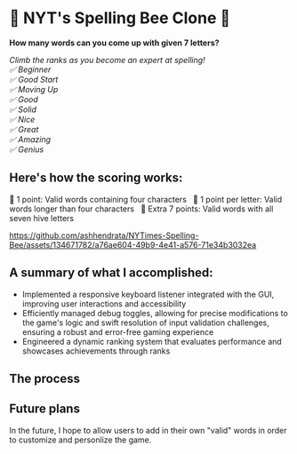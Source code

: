 # 🍯 NYT's Spelling Bee Clone 🐝

**How many words can you come up with given 7 letters?**

*Climb the ranks as you become an expert at spelling!<br>
✅  Beginner<br>
✅  Good Start<br>
✅  Moving Up<br>
✅  Good<br>
✅  Solid<br>
✅  Nice<br>
✅  Great<br>
✅  Amazing<br>
✅  Genius*

## Here's how the scoring works:
🌼  1 point: Valid words containing four characters &nbsp;
🌼  1 point per letter: Valid words longer than four characters &nbsp;
🌼  Extra 7 points: Valid words with all seven hive letters &nbsp;

https://github.com/ashhendrata/NYTimes-Spelling-Bee/assets/134671782/a76ae604-49b9-4e41-a576-71e34b3032ea


## A summary of what I accomplished:
- Implemented a responsive keyboard listener integrated with the GUI, improving user interactions and accessibility
- Efficiently managed debug toggles, allowing for precise modifications to the game's logic and swift resolution of
input validation challenges, ensuring a robust and error-free gaming experience
- Engineered a dynamic ranking system that evaluates performance and showcases achievements through ranks

## The process


## Future plans
In the future, I hope to allow users to add in their own "valid" words in order to customize and personlize the game.
